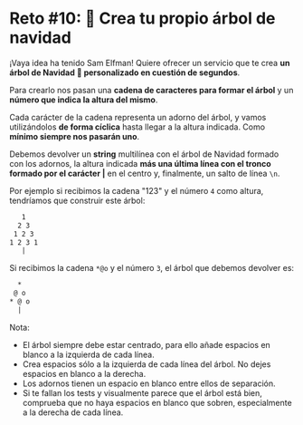 # Reto #10: 🎄 Crea tu propio árbol de navidad

¡Vaya idea ha tenido Sam Elfman! Quiere ofrecer un servicio que te crea **un árbol de Navidad 🎄 personalizado en cuestión de segundos**.

Para crearlo nos pasan una **cadena de caracteres para formar el árbol** y un **número que indica la altura del mismo**.

Cada carácter de la cadena representa un adorno del árbol, y vamos utilizándolos **de forma cíclica** hasta llegar a la altura indicada. Como **mínimo siempre nos pasarán uno**.

Debemos devolver un **string** multilínea con el árbol de Navidad formado con los adornos, la altura indicada **más una última línea con el tronco formado por el carácter |** en el centro y, finalmente, un salto de línea `\n`.

Por ejemplo si recibimos la cadena "123" y el número `4` como altura, tendríamos que construir este árbol:

```txt
   1
  2 3
 1 2 3
1 2 3 1
   |
```

Si recibimos la cadena `*@o` y el número `3`, el árbol que debemos devolver es:

```txt
  *
 @ o
* @ o
  |
```

Nota:

+ El árbol siempre debe estar centrado, para ello añade espacios en blanco a la izquierda de cada línea.
+ Crea espacios sólo a la izquierda de cada línea del árbol. No dejes espacios en blanco a la derecha.
+ Los adornos tienen un espacio en blanco entre ellos de separación.
+ Si te fallan los tests y visualmente parece que el árbol está bien, comprueba que no haya espacios en blanco que sobren, especialmente a la derecha de cada línea.
